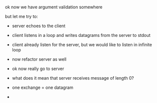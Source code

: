 ok now we have argument validation somewhere

but let me try to:

* server echoes to the client
* client listens in a loop and writes datagrams from the server to stdout
* client already listen for the server, but we would like to listen in infinite
    loop

* now refactor server as well
* ok now really go to server

* what does it mean that server receives message of length 0?
* one exchange = one datagram
*